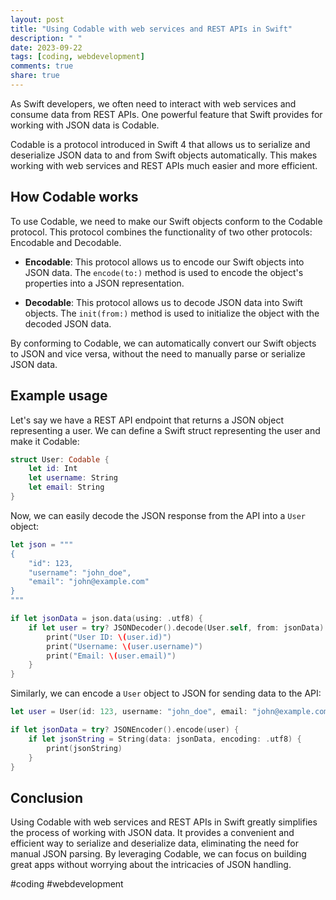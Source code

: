 ```yaml
---
layout: post
title: "Using Codable with web services and REST APIs in Swift"
description: " "
date: 2023-09-22
tags: [coding, webdevelopment]
comments: true
share: true
---
```


As Swift developers, we often need to interact with web services and consume data from REST APIs. One powerful feature that Swift provides for working with JSON data is Codable.

Codable is a protocol introduced in Swift 4 that allows us to serialize and deserialize JSON data to and from Swift objects automatically. This makes working with web services and REST APIs much easier and more efficient.

## How Codable works

To use Codable, we need to make our Swift objects conform to the Codable protocol. This protocol combines the functionality of two other protocols: Encodable and Decodable.

- **Encodable**: This protocol allows us to encode our Swift objects into JSON data. The `encode(to:)` method is used to encode the object's properties into a JSON representation.

- **Decodable**: This protocol allows us to decode JSON data into Swift objects. The `init(from:)` method is used to initialize the object with the decoded JSON data.

By conforming to Codable, we can automatically convert our Swift objects to JSON and vice versa, without the need to manually parse or serialize JSON data.

## Example usage

Let's say we have a REST API endpoint that returns a JSON object representing a user. We can define a Swift struct representing the user and make it Codable:

```swift
struct User: Codable {
    let id: Int
    let username: String
    let email: String
}
```

Now, we can easily decode the JSON response from the API into a `User` object:

```swift
let json = """
{
    "id": 123,
    "username": "john_doe",
    "email": "john@example.com"
}
"""

if let jsonData = json.data(using: .utf8) {
    if let user = try? JSONDecoder().decode(User.self, from: jsonData) {
        print("User ID: \(user.id)")
        print("Username: \(user.username)")
        print("Email: \(user.email)")
    }
}
```

Similarly, we can encode a `User` object to JSON for sending data to the API:

```swift
let user = User(id: 123, username: "john_doe", email: "john@example.com")

if let jsonData = try? JSONEncoder().encode(user) {
    if let jsonString = String(data: jsonData, encoding: .utf8) {
        print(jsonString)
    }
}
```

## Conclusion

Using Codable with web services and REST APIs in Swift greatly simplifies the process of working with JSON data. It provides a convenient and efficient way to serialize and deserialize data, eliminating the need for manual JSON parsing. By leveraging Codable, we can focus on building great apps without worrying about the intricacies of JSON handling.

#coding #webdevelopment